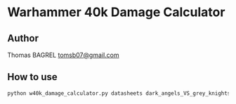 # Warhammer 40k Damage Calculator

## Author

Thomas BAGREL <tomsb07@gmail.com>

## How to use

```bash
python w40k_damage_calculator.py datasheets dark_angels_VS_grey_knights.json [--aoc/--no-aoc] [--swap]
```
